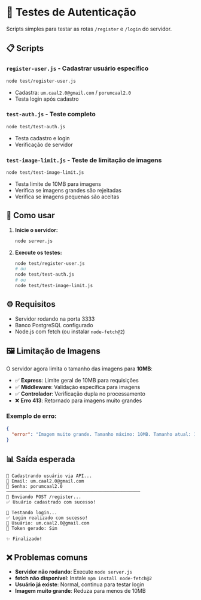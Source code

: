 # 🧪 Testes de Autenticação

Scripts simples para testar as rotas `/register` e `/login` do servidor.

## 📋 Scripts

### `register-user.js` - Cadastrar usuário específico
```bash
node test/register-user.js
```
- Cadastra: `um.caal2.0@gmail.com` / `porumcaal2.0`
- Testa login após cadastro

### `test-auth.js` - Teste completo
```bash
node test/test-auth.js
```
- Testa cadastro e login
- Verificação de servidor

### `test-image-limit.js` - Teste de limitação de imagens
```bash
node test/test-image-limit.js
```
- Testa limite de 10MB para imagens
- Verifica se imagens grandes são rejeitadas
- Verifica se imagens pequenas são aceitas

## 🚀 Como usar

1. **Inicie o servidor:**
   ```bash
   node server.js
   ```

2. **Execute os testes:**
   ```bash
   node test/register-user.js
   # ou
   node test/test-auth.js
   # ou
   node test/test-image-limit.js
   ```

## ⚙️ Requisitos

- Servidor rodando na porta 3333
- Banco PostgreSQL configurado
- Node.js com fetch (ou instalar `node-fetch@2`)

## 🖼️ Limitação de Imagens

O servidor agora limita o tamanho das imagens para **10MB**:

- ✅ **Express**: Limite geral de 10MB para requisições
- ✅ **Middleware**: Validação específica para imagens
- ✅ **Controlador**: Verificação dupla no processamento
- ❌ **Erro 413**: Retornado para imagens muito grandes

### Exemplo de erro:
```json
{
  "error": "Imagem muito grande. Tamanho máximo: 10MB. Tamanho atual: 12.34MB"
}
```

## 📊 Saída esperada

```
🚀 Cadastrando usuário via API...
📧 Email: um.caal2.0@gmail.com
🔑 Senha: porumcaal2.0
──────────────────────────────────────────────────
📡 Enviando POST /register...
✅ Usuário cadastrado com sucesso!

🧪 Testando login...
✅ Login realizado com sucesso!
👤 Usuário: um.caal2.0@gmail.com
🔑 Token gerado: Sim

✨ Finalizado!
```

## ❌ Problemas comuns

- **Servidor não rodando**: Execute `node server.js`
- **fetch não disponível**: Instale `npm install node-fetch@2`
- **Usuário já existe**: Normal, continua para testar login
- **Imagem muito grande**: Reduza para menos de 10MB 